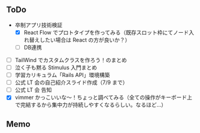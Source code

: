 ## ToDo

- 卒制アプリ技術検証
  - [x] React Flow でプロトタイプを作ってみる（既存スロット枠にてノード入れ替えしたい場合は React の方が良いか？）
  - [ ] DB連携
- [ ] TailWind でカスタムクラスを作ろう！のまとめ
- [ ] 泣く子も黙る Stimulus 入門まとめ
- [ ] 学習カリキュラム「Rails API」環境構築
- [ ] 公式 LT 会の自己紹介スライド作成（7/9 まで）
- [ ] 公式 LT 会 告知
- [x] vimmer かっこいいな〜！ちょっと調べてみる（全ての操作がキーボード上で完結するから集中力が持続しやすくなるらしい。なるほど...）

## Memo